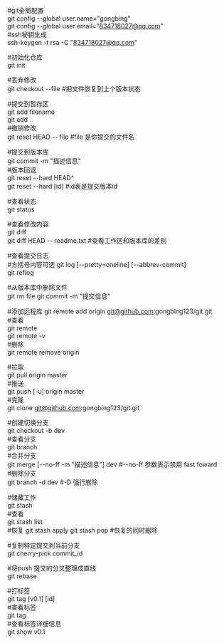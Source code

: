 #git全局配置  
git config --global user.name="gongbing"  
git config --global user.email="834718027@qq.com"  
#ssh秘钥生成  
ssh-keygen -t rsa -C "834718027@qq.com"  

#初始化仓库  
git init  

#丢弃修改  
git checkout --file  #把文件恢复到上个版本状态

#提交到暂存区  
git add filename  
git add .  
#撤销修改  
git reset HEAD -- file #file 是你提交的文件名

#提交到版本库  
git commit -m "描述信息"  
#版本回退  
git reset --hard HEAD^  
git reset --hard [id] #id表是提交版本id  

#查看状态  
git status  

#查看修改内容  
git diff  
git diff HEAD -- readme.txt #查看工作区和版本库的差别

#查看提交日志  
#方括号内容可选
git log [--pretty=oneline]  [--abbrev-commit]  
git reflog  	

#从版本库中删除文件  
git rm file
git commit -m "提交信息"  

#添加远程库
git remote add origin git@github.com:gongbing123/git.git  
#查看  
git remote  
git remote -v  
#删除  
git remote remove origin  

#拉取  
git pull origin master  
#推送  
git push [-u] origin master  
#克隆  
git clone git@github.com:gongbing123/git.git  

#创建切换分支  
git checkout -b dev  
#查看分支  
git branch  
#合并分支  
git merge [--no-ff -m "描述信息"] dev  #--no-ff 参数表示禁用 fast foward  
#删除分支  
git branch -d dev  #-D 强行删除  

#储藏工作  
git stash  
#查看  
git stash list  
#恢复
git stash apply
git stash pop #恢复的同时删除  

#复制特定提交到当前分支  
git cherry-pick commit_id  

#将push 提交的分叉整理成直线  
git rebase  

#打标签  
git tag [v0.1] [id]  
#查看标签  
git tag  
#查看标签详细信息  
git show v0.1  

